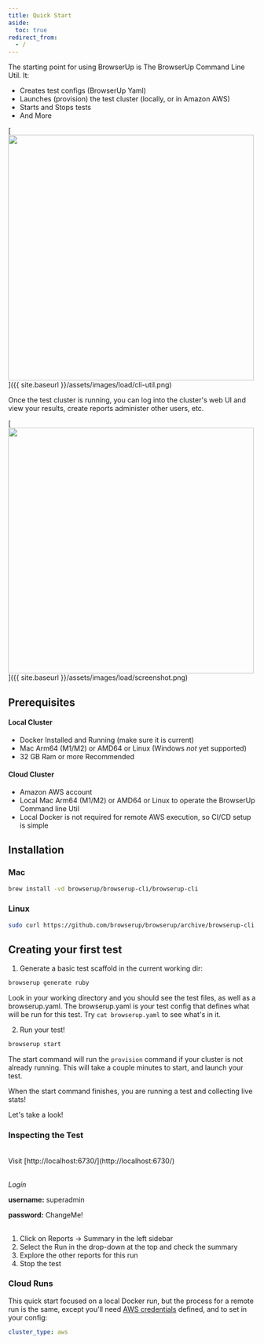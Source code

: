 ```yaml
---
title: Quick Start
aside:
  toc: true
redirect_from:
  - /
---
```


The starting point for using BrowserUp is The BrowserUp Command Line Util. It:
* Creates test configs (BrowserUp Yaml)
* Launches (provision) the test cluster (locally, or in Amazon AWS)
* Starts and Stops tests
* And More

[<img src="{{ site.baseurl }}/assets/images/load/cli-util.png" width="500"/>]({{ site.baseurl }}/assets/images/load/cli-util.png)

Once the test cluster is running, you can log into the cluster's web UI and
view your results, create reports administer other users, etc.

[<img src="{{ site.baseurl }}/assets/images/load/screenshot.png" width="500"/>]({{ site.baseurl }}/assets/images/load/screenshot.png)

## Prerequisites

#### Local Cluster

* Docker Installed and Running (make sure it is current)
* Mac Arm64 (M1/M2) or AMD64 or Linux (Windows *not* yet supported)
* 32 GB Ram or more Recommended

#### Cloud Cluster

* Amazon AWS account
* Local Mac Arm64 (M1/M2) or AMD64 or Linux to operate the BrowserUp Command line Util
* Local Docker is not required for remote AWS execution, so CI/CD setup is simple

## Installation

### Mac

```bash
brew install -vd browserup/browserup-cli/browserup-cli
```

### Linux

```bash
sudo curl https://github.com/browserup/browserup/archive/browserup-cli.tar.gz | tar xvf - -C /usr/local/bin/
```

## Creating your first test

1. Generate a basic test scaffold in the current working dir:

```bash
browserup generate ruby
```
Look in your working directory and you should see the test files,
as well as a browserup.yaml. The browserup.yaml is your test config that defines what
will be run for this test. Try ```cat browserup.yaml``` to see what's in it.

2. Run your test!

```bash
browserup start
```

The start command will run the `provision` command if your cluster is not already running.
This will take a couple minutes to start, and launch your test.

When the start command finishes, you are running a test and collecting live stats!

Let's take a look!

### Inspecting the Test
<br>
Visit  [http://localhost:6730/](http://localhost:6730/)
<br>
<br>

*Login*

**username:** superadmin

**password:** ChangeMe!
<br>
<br>
1. Click on Reports -> Summary in the left sidebar
2. Select the Run in the drop-down at the top and check the summary
3. Explore the other reports for this run
4. Stop the test


### Cloud Runs

This quick start focused on a local Docker run, but the process for a
remote run is the same, except you'll need [AWS credentials](configuring-aws-credentials)
defined, and to set in your config:
```yaml
cluster_type: aws
```

